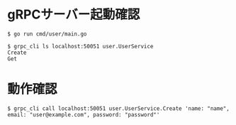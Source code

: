 # gRPCサーバー起動確認

```
$ go run cmd/user/main.go

$ grpc_cli ls localhost:50051 user.UserService
Create
Get
```

# 動作確認

```
$ grpc_cli call localhost:50051 user.UserService.Create 'name: "name", email: "user@example.com", password: "password"'
```